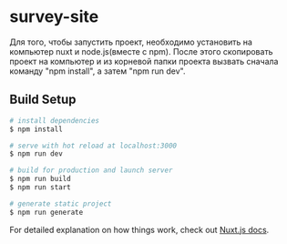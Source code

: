 # survey-site

Для того, чтобы запустить проект, необходимо установить на компьютер nuxt и node.js(вместе с npm).  После этого скопировать проект на компьютер и из корневой папки проекта вызвать сначала команду "npm install", а затем "npm run dev".

## Build Setup

```bash
# install dependencies
$ npm install

# serve with hot reload at localhost:3000
$ npm run dev

# build for production and launch server
$ npm run build
$ npm run start

# generate static project
$ npm run generate
```

For detailed explanation on how things work, check out [Nuxt.js docs](https://nuxtjs.org).
